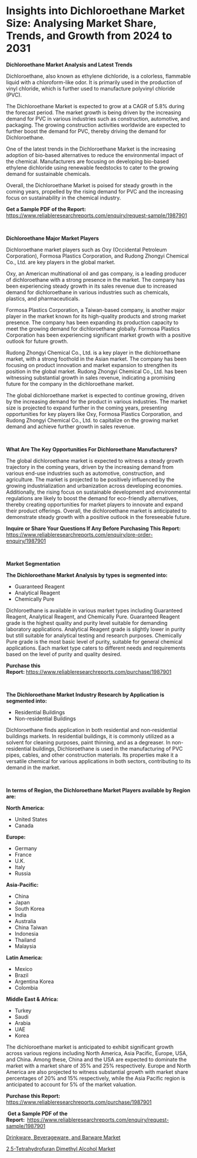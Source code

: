 <p><h1>Insights into Dichloroethane Market Size: Analysing Market Share, Trends, and Growth from 2024 to 2031</h1></p><p><strong>Dichloroethane Market Analysis and Latest Trends</strong></p>
<p><p>Dichloroethane, also known as ethylene dichloride, is a colorless, flammable liquid with a chloroform-like odor. It is primarily used in the production of vinyl chloride, which is further used to manufacture polyvinyl chloride (PVC).</p><p>The Dichloroethane Market is expected to grow at a CAGR of 5.8% during the forecast period. The market growth is being driven by the increasing demand for PVC in various industries such as construction, automotive, and packaging. The growing construction activities worldwide are expected to further boost the demand for PVC, thereby driving the demand for Dichloroethane.</p><p>One of the latest trends in the Dichloroethane Market is the increasing adoption of bio-based alternatives to reduce the environmental impact of the chemical. Manufacturers are focusing on developing bio-based ethylene dichloride using renewable feedstocks to cater to the growing demand for sustainable chemicals.</p><p>Overall, the Dichloroethane Market is poised for steady growth in the coming years, propelled by the rising demand for PVC and the increasing focus on sustainability in the chemical industry.</p></p>
<p><strong>Get a Sample PDF of the Report:&nbsp;</strong> <a href="https://www.reliableresearchreports.com/enquiry/request-sample/1987901">https://www.reliableresearchreports.com/enquiry/request-sample/1987901</a></p>
<p>&nbsp;</p>
<p><strong>Dichloroethane Major Market Players</strong></p>
<p><p>Dichloroethane market players such as Oxy (Occidental Petroleum Corporation), Formosa Plastics Corporation, and Rudong Zhongyi Chemical Co., Ltd. are key players in the global market. </p><p>Oxy, an American multinational oil and gas company, is a leading producer of dichloroethane with a strong presence in the market. The company has been experiencing steady growth in its sales revenue due to increased demand for dichloroethane in various industries such as chemicals, plastics, and pharmaceuticals.</p><p>Formosa Plastics Corporation, a Taiwan-based company, is another major player in the market known for its high-quality products and strong market presence. The company has been expanding its production capacity to meet the growing demand for dichloroethane globally. Formosa Plastics Corporation has been experiencing significant market growth with a positive outlook for future growth.</p><p>Rudong Zhongyi Chemical Co., Ltd. is a key player in the dichloroethane market, with a strong foothold in the Asian market. The company has been focusing on product innovation and market expansion to strengthen its position in the global market. Rudong Zhongyi Chemical Co., Ltd. has been witnessing substantial growth in sales revenue, indicating a promising future for the company in the dichloroethane market.</p><p>The global dichloroethane market is expected to continue growing, driven by the increasing demand for the product in various industries. The market size is projected to expand further in the coming years, presenting opportunities for key players like Oxy, Formosa Plastics Corporation, and Rudong Zhongyi Chemical Co., Ltd. to capitalize on the growing market demand and achieve further growth in sales revenue.</p></p>
<p>&nbsp;</p>
<p><strong>What Are The Key Opportunities For Dichloroethane Manufacturers?</strong></p>
<p><p>The global dichloroethane market is expected to witness a steady growth trajectory in the coming years, driven by the increasing demand from various end-use industries such as automotive, construction, and agriculture. The market is projected to be positively influenced by the growing industrialization and urbanization across developing economies. Additionally, the rising focus on sustainable development and environmental regulations are likely to boost the demand for eco-friendly alternatives, thereby creating opportunities for market players to innovate and expand their product offerings. Overall, the dichloroethane market is anticipated to demonstrate steady growth with a positive outlook in the foreseeable future.</p></p>
<p><strong>Inquire or Share Your Questions If Any Before Purchasing This Report:</strong> <a href="https://www.reliableresearchreports.com/enquiry/pre-order-enquiry/1987901">https://www.reliableresearchreports.com/enquiry/pre-order-enquiry/1987901</a></p>
<p>&nbsp;</p>
<p><strong>Market Segmentation</strong></p>
<p><strong>The Dichloroethane Market Analysis by types is segmented into:</strong></p>
<p><ul><li>Guaranteed Reagent</li><li>Analytical Reagent</li><li>Chemically Pure</li></ul></p>
<p><p>Dichloroethane is available in various market types including Guaranteed Reagent, Analytical Reagent, and Chemically Pure. Guaranteed Reagent grade is the highest quality and purity level suitable for demanding laboratory applications. Analytical Reagent grade is slightly lower in purity but still suitable for analytical testing and research purposes. Chemically Pure grade is the most basic level of purity, suitable for general chemical applications. Each market type caters to different needs and requirements based on the level of purity and quality desired.</p></p>
<p><strong>Purchase this Report:&nbsp;</strong><a href="https://www.reliableresearchreports.com/purchase/1987901">https://www.reliableresearchreports.com/purchase/1987901</a></p>
<p>&nbsp;</p>
<p><strong>The Dichloroethane Market Industry Research by Application is segmented into:</strong></p>
<p><ul><li>Residential Buildings</li><li>Non-residential Buildings</li></ul></p>
<p><p>Dichloroethane finds application in both residential and non-residential buildings markets. In residential buildings, it is commonly utilized as a solvent for cleaning purposes, paint thinning, and as a degreaser. In non-residential buildings, Dichloroethane is used in the manufacturing of PVC pipes, cables, and other construction materials. Its properties make it a versatile chemical for various applications in both sectors, contributing to its demand in the market.</p></p>
<p>&nbsp;</p>
<p><strong>In terms of Region, the Dichloroethane Market Players available by Region are:</strong></p>
<p>
    <p> <strong> North America: </strong>
        <ul>
            <li>United States</li>
            <li>Canada</li>
        </ul>
        </p> 
    <p> <strong> Europe: </strong>
        <ul>
            <li>Germany</li>
            <li>France</li>
            <li>U.K.</li>
            <li>Italy</li>
            <li>Russia</li>
        </ul>
        </p> 
    <p> <strong> Asia-Pacific: </strong>
        <ul>
            <li>China</li>
            <li>Japan</li>
            <li>South Korea</li>
            <li>India</li>
            <li>Australia</li>
            <li>China Taiwan</li>
            <li>Indonesia</li>
            <li>Thailand</li>
            <li>Malaysia</li>
        </ul>
        </p> 
    <p> <strong> Latin America: </strong>
        <ul>
            <li>Mexico</li>
            <li>Brazil</li>
            <li>Argentina Korea</li>
            <li>Colombia</li>
        </ul>
        </p> 
    <p> <strong> Middle East & Africa: </strong>
        <ul>
            <li>Turkey</li>
            <li>Saudi</li>
            <li>Arabia</li>
            <li>UAE</li>
            <li>Korea</li>
        </ul>
    </p>
    </p>
<p><p>The dichloroethane market is anticipated to exhibit significant growth across various regions including North America, Asia Pacific, Europe, USA, and China. Among these, China and the USA are expected to dominate the market with a market share of 35% and 25% respectively. Europe and North America are also projected to witness substantial growth with market share percentages of 20% and 15% respectively, while the Asia Pacific region is anticipated to account for 5% of the market valuation.</p></p>
<p><strong>Purchase this Report: </strong><a href="https://www.reliableresearchreports.com/purchase/1987901">https://www.reliableresearchreports.com/purchase/1987901</a></p>
<p>&nbsp;<strong>Get a Sample PDF of the Report:&nbsp;&nbsp;</strong><a href="https://www.reliableresearchreports.com/enquiry/request-sample/1987901">https://www.reliableresearchreports.com/enquiry/request-sample/1987901</a></p>
<p><strong></strong></p>
<p><p><a href="https://frill-swim-3cd.notion.site/Drinkware-Beverageware-and-Barware-Market-Growth-Market-Trends-COVID-19-Impact-and-Forecasts-fo-7ceacd1d01104d4c9559ee26ea78cd53">Drinkware, Beverageware, and Barware Market</a></p><p><a href="https://gentle-editor-9db.notion.site/2-5-Tetrahydrofuran-Dimethyl-Alcohol-Market-Size-Evaluating-its-Market-Trends-Growth-and-Projecti-ef243bc4fa534593a4ff6f8169cd2b40">2,5-Tetrahydrofuran Dimethyl Alcohol Market</a></p></p>